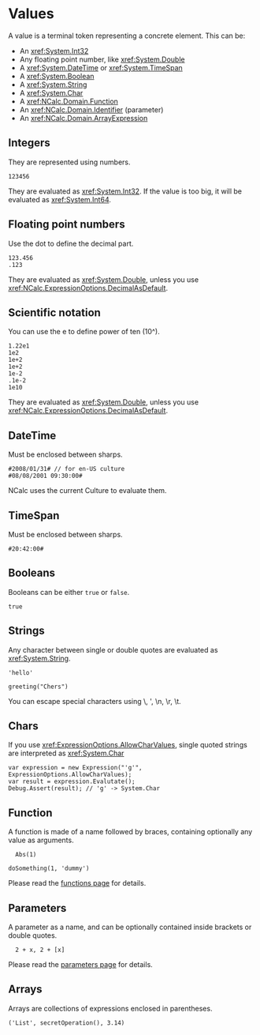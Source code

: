 # Values

A value is a terminal token representing a concrete element. This can be:

- An <xref:System.Int32>
- Any floating point number, like <xref:System.Double>
- A <xref:System.DateTime> or <xref:System.TimeSpan>
- A <xref:System.Boolean>
- A <xref:System.String>
- A <xref:System.Char>
- A <xref:NCalc.Domain.Function>
- An <xref:NCalc.Domain.Identifier> (parameter)
- An <xref:NCalc.Domain.ArrayExpression> 
## Integers

They are represented using numbers. 

```
123456
```

They are evaluated as <xref:System.Int32>. If the value is too big, it will be evaluated as <xref:System.Int64>.

## Floating point numbers

Use the dot to define the decimal part. 

```
123.456
.123
```
They are evaluated as <xref:System.Double>, unless you use <xref:NCalc.ExpressionOptions.DecimalAsDefault>.

## Scientific notation

You can use the e to define power of ten (10^).
```
1.22e1
1e2
1e+2
1e+2
1e-2
.1e-2
1e10
```
They are evaluated as <xref:System.Double>, unless you use <xref:NCalc.ExpressionOptions.DecimalAsDefault>.

## DateTime

Must be enclosed between sharps. 

```
#2008/01/31# // for en-US culture
#08/08/2001 09:30:00# 
```
NCalc uses the current Culture to evaluate them.

## TimeSpan

Must be enclosed between sharps.
```
#20:42:00#
```

## Booleans
Booleans can be either `true` or `false`.

```
true
```
## Strings

Any character between single or double quotes are evaluated as <xref:System.String>. 

```
'hello'
```

```
greeting("Chers")
```
You can escape special characters using \\, \', \n, \r, \t.

## Chars
If you use <xref:ExpressionOptions.AllowCharValues>, single quoted strings are interpreted as <xref:System.Char>
```
var expression = new Expression("'g'", ExpressionOptions.AllowCharValues);
var result = expression.Evalutate();
Debug.Assert(result); // 'g' -> System.Char
```

## Function

A function is made of a name followed by braces, containing optionally any value as arguments.

```
  Abs(1)
```

```
doSomething(1, 'dummy')
```

Please read the [functions page](functions.md) for details.

## Parameters

A parameter as a name, and can be optionally contained inside brackets or double quotes.

```
  2 + x, 2 + [x]
```

Please read the [parameters page](parameters.md) for details.

## Arrays

Arrays are collections of expressions enclosed in parentheses.
```
('List', secretOperation(), 3.14)
```